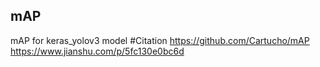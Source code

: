 ## mAP
mAP for keras_yolov3 model
#Citation
https://github.com/Cartucho/mAP
https://www.jianshu.com/p/5fc130e0bc6d
